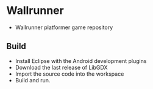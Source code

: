 # Wallrunner
 - Wallrunner platformer game repository

## Build
 - Install Eclipse with the Android development plugins
 - Download the last release of LibGDX
 - Import the source code into the workspace
 - Build and run.
 
